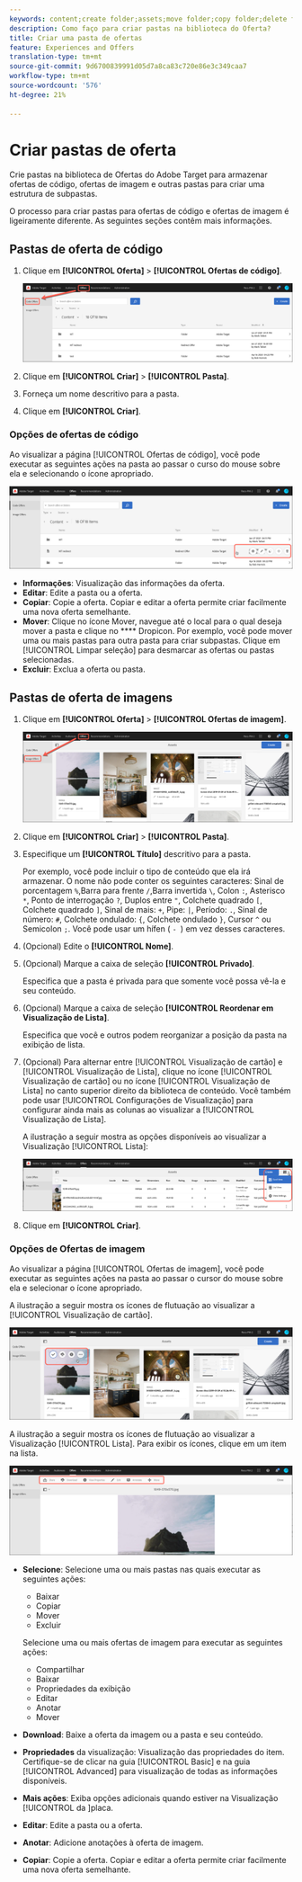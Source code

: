 ```yaml
---
keywords: content;create folder;assets;move folder;copy folder;delete folder;download folder;folder
description: Como faço para criar pastas na biblioteca do Oferta?
title: Criar uma pasta de ofertas
feature: Experiences and Offers
translation-type: tm+mt
source-git-commit: 9d6700839991d05d7a8ca83c720e86e3c349caa7
workflow-type: tm+mt
source-wordcount: '576'
ht-degree: 21%

---
```



# Criar pastas de oferta

Crie pastas na biblioteca de Ofertas do Adobe Target para armazenar ofertas de código, ofertas de imagem e outras pastas para criar uma estrutura de subpastas.

O processo para criar pastas para ofertas de código e ofertas de imagem é ligeiramente diferente. As seguintes seções contêm mais informações.

## Pastas de oferta de código

1. Clique em **[!UICONTROL Oferta]** > **[!UICONTROL Ofertas de código]**.

   ![Guia Ofertas de código](/help/c-experiences/c-manage-content/assets/code-offers-tab.png)

1. Clique em **[!UICONTROL Criar]** > **[!UICONTROL Pasta]**.

1. Forneça um nome descritivo para a pasta.

1. Clique em **[!UICONTROL Criar]**.

### Opções de ofertas de código

Ao visualizar a página [!UICONTROL Ofertas de código], você pode executar as seguintes ações na pasta ao passar o curso do mouse sobre ela e selecionando o ícone apropriado.

![Ícones de flutuação na guia Ofertas de código](/help/c-experiences/c-manage-content/assets/code-offers-hover-icons.png)

* **Informações**: Visualização das informações da oferta.
* **Editar**: Edite a pasta ou a oferta.
* **Copiar**: Copie a oferta. Copiar e editar a oferta permite criar facilmente uma nova oferta semelhante.
* **Mover**: Clique no ícone Mover, navegue até o local para o qual deseja mover a pasta e clique no  **** Dropicon. Por exemplo, você pode mover uma ou mais pastas para outra pasta para criar subpastas. Clique em [!UICONTROL Limpar seleção] para desmarcar as ofertas ou pastas selecionadas.
* **Excluir**: Exclua a oferta ou pasta.

## Pastas de oferta de imagens

1. Clique em **[!UICONTROL Oferta]** > **[!UICONTROL Ofertas de imagem]**.

   ![Guia Ofertas de imagem](/help/c-experiences/c-manage-content/assets/image-offers-tab.png)

1. Clique em **[!UICONTROL Criar]** > **[!UICONTROL Pasta]**.
1. Especifique um **[!UICONTROL Título]** descritivo para a pasta.

   Por exemplo, você pode incluir o tipo de conteúdo que ela irá armazenar. O nome não pode conter os seguintes caracteres: Sinal de porcentagem `%`,Barra para frente `/`,Barra invertida `\`, Colon `:`, Asterisco `*`, Ponto de interrogação `?`, Duplos entre `"`, Colchete quadrado `[`, Colchete quadrado `]`, Sinal de mais: `+`, Pipe: `|`, Período: `.`, Sinal de número: `#`, Colchete ondulado: `{`, Colchete ondulado `}`, Cursor `^` ou Semicolon `;`. Você pode usar um hífen ( `- `) em vez desses caracteres.

1. (Opcional) Edite o **[!UICONTROL Nome]**.
1. (Opcional) Marque a caixa de seleção **[!UICONTROL Privado]**.

   Especifica que a pasta é privada para que somente você possa vê-la e seu conteúdo.

1. (Opcional) Marque a caixa de seleção **[!UICONTROL Reordenar em Visualização de Lista]**.

   Especifica que você e outros podem reorganizar a posição da pasta na exibição de lista.

1. (Opcional) Para alternar entre [!UICONTROL Visualização de cartão] e [!UICONTROL Visualização de Lista], clique no ícone [!UICONTROL Visualização de cartão] ou no ícone [!UICONTROL Visualização de Lista] no canto superior direito da biblioteca de conteúdo. Você também pode usar [!UICONTROL Configurações de Visualização] para configurar ainda mais as colunas ao visualizar a [!UICONTROL Visualização de Lista].

   A ilustração a seguir mostra as opções disponíveis ao visualizar a Visualização [!UICONTROL Lista]:

   ![Opções de Visualização de lista](/help/c-experiences/c-manage-content/assets/view-settings-options.png)

1. Clique em **[!UICONTROL Criar]**.

### Opções de Ofertas de imagem

Ao visualizar a página [!UICONTROL Ofertas de imagem], você pode executar as seguintes ações na pasta ao passar o cursor do mouse sobre ela e selecionar o ícone apropriado.

A ilustração a seguir mostra os ícones de flutuação ao visualizar a [!UICONTROL Visualização de cartão].

![Ícones de flutuação na guia Ofertas de imagem quando estiver na Visualização da placa](/help/c-experiences/c-manage-content/assets/image-offers-hover-icons.png)

A ilustração a seguir mostra os ícones de flutuação ao visualizar a Visualização [!UICONTROL Lista]. Para exibir os ícones, clique em um item na lista.

![Ícones de flutuação na guia Ofertas de imagem quando em Visualização de Lista](/help/c-experiences/c-manage-content/assets/list-view-hover.png)

* **Selecione**: Selecione uma ou mais pastas nas quais executar as seguintes ações:

   * Baixar
   * Copiar
   * Mover
   * Excluir

   Selecione uma ou mais ofertas de imagem para executar as seguintes ações:

   * Compartilhar
   * Baixar
   * Propriedades da exibição
   * Editar
   * Anotar
   * Mover 


* **Download**: Baixe a oferta da imagem ou a pasta e seu conteúdo.
* **Propriedades** da visualização: Visualização das propriedades do item. Certifique-se de clicar na guia [!UICONTROL Basic] e na guia [!UICONTROL Advanced] para visualização de todas as informações disponíveis.
* **Mais ações**: Exiba opções adicionais quando estiver na Visualização [!UICONTROL  da ]placa.
* **Editar**: Edite a pasta ou a oferta.
* **Anotar**: Adicione anotações à oferta de imagem.
* **Copiar**: Copie a oferta. Copiar e editar a oferta permite criar facilmente uma nova oferta semelhante.
